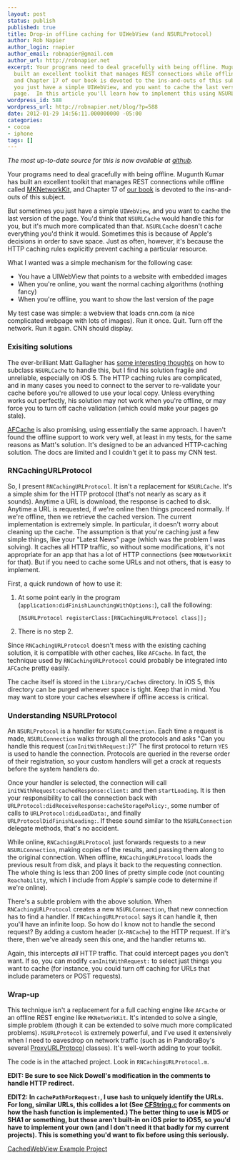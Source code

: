```yaml
---
layout: post
status: publish
published: true
title: Drop-in offline caching for UIWebView (and NSURLProtocol)
author: Rob Napier
author_login: rnapier
author_email: robnapier@gmail.com
author_url: http://robnapier.net
excerpt: Your programs need to deal gracefully with being offline. Mugunth Kumar has
  built an excellent toolkit that manages REST connections while offline called MKNetworkKit,
  and Chapter 17 of our book is devoted to the ins-and-outs of this subject. But sometimes
  you just have a simple UIWebView, and you want to cache the last version of the
  page.  In this article you'll learn how to implement this using NSURLProtocol
wordpress_id: 588
wordpress_url: http://robnapier.net/blog/?p=588
date: 2012-01-29 14:56:11.000000000 -05:00
categories:
- cocoa
- iphone
tags: []
---
```

*The most up-to-date source for this is now available at <a href="https://github.com/rnapier/RNCachingURLProtocol">github</a>.*

Your programs need to deal gracefully with being offline. Mugunth Kumar has built an excellent toolkit that manages REST connections while offline called <a href="https://github.com/MugunthKumar/MKNetworkKit">MKNetworkKit</a>, and Chapter 17 of <a href="http://robnapier.net/book">our book</a> is devoted to the ins-and-outs of this subject.

But sometimes you just have a simple `UIWebView`, and you want to cache the last version of the page. You'd think that `NSURLCache` would handle this for you, but it's much more complicated than that. `NSURLCache` doesn't cache everything you'd think it would. Sometimes this is because of Apple's decisions in order to save space. Just as often, however, it's because the HTTP caching rules explicitly prevent caching a particular resource.

What I wanted was a simple mechanism for the following case:

* You have a UIWebView that points to a website with embedded images
* When you're online, you want the normal caching algorithms (nothing fancy)
* When you're offline, you want to show the last version of the page

My test case was simple: a webview that loads cnn.com (a nice complicated webpage with lots of images). Run it once. Quit. Turn off the network. Run it again. CNN should display.

<a id="more"></a><a id="more-588"></a>
### Exisiting solutions

The ever-brilliant Matt Gallagher has <a href="http://cocoawithlove.com/2010/09/substituting-local-data-for-remote.html">some interesting thoughts</a> on how to subclass `NSURLCache` to handle this, but I find his solution fragile and unreliable, especially on iOS 5. The HTTP caching rules are complicated, and in many cases you need to connect to the server to re-validate your cache before you're allowed to use your local copy. Unless everything works out perfectly, his solution may not work when you're offline, or may force you to turn off cache validation (which could make your pages go stale).

<a href="https://github.com/artifacts/AFCache">AFCache</a> is also promising, using essentially the same approach. I haven't found the offline support to work very well, at least in my tests, for the same reasons as Matt's solution. It's designed to be an advanced HTTP-caching solution. The docs are limited and I couldn't get it to pass my CNN test.

### RNCachingURLProtocol

So, I present `RNCachingURLProtocol`. It isn't a replacement for `NSURLCache`. It's a simple shim for the HTTP protocol (that's not nearly as scary as it sounds). Anytime a URL is download, the response is cached to disk. Anytime a URL is requested, if we're online then things proceed normally. If we're offline, then we retrieve the cached version. The current implementation is extremely simple. In particular, it doesn't worry about cleaning up the cache. The assumption is that you're caching just a few simple things, like your "Latest News" page (which was the problem I was solving). It caches all HTTP traffic, so without some modifications, it's not appropriate for an app that has a lot of HTTP connections (see `MKNetworkKit` for that). But if you need to cache some URLs and not others, that is easy to implement.

First, a quick rundown of how to use it:

1. At some point early in the program (`application:didFinishLaunchingWithOptions:`), call the following:

      `[NSURLProtocol registerClass:[RNCachingURLProtocol class]];`

1. There is no step 2.

Since `RNCachingURLProtocol` doesn't mess with the existing caching solution, it is compatible with other caches, like `AFCache`. In fact, the technique used by `RNCachingURLProtocol` could probably be integrated into `AFCache` pretty easily.

The cache itself is stored in the `Library/Caches` directory. In iOS 5, this directory can be purged whenever space is tight. Keep that in mind. You may want to store your caches elsewhere if offline access is critical.


### Understanding NSURLProtocol

An `NSURLProtocol` is a handler for `NSURLConnection`. Each time a request is made, `NSURLConnection` walks through all the protocols and asks "Can you handle this request (`canInitWithRequest:`)?" The first protocol to return `YES` is used to handle the connection. Protocols are queried in the reverse order of their registration, so your custom handlers will get a crack at requests before the system handlers do.

Once your handler is selected, the connection will call `initWithRequest:cachedResponse:client:` and then `startLoading`. It is then your responsibility to call the connection back with `URLProtocol:didReceiveResponse:cacheStoragePolicy:`, some number of calls to `URLProtocol:didLoadData:`, and finally `URLProtocolDidFinishLoading:`. If these sound similar to the `NSURLConnection` delegate methods, that's no accident.

While online, `RNCachingURLProtocol` just forwards requests to a new `NSURLConnection`, making copies of the results, and passing them along to the original connection. When offline, `RNCachingURLProtocol` loads the previous result from disk, and plays it back to the requesting connection. The whole thing is less than 200 lines of pretty simple code (not counting `Reachability`, which I include from Apple's sample code to determine if we're online).

There's a subtle problem with the above solution. When `RNCachingURLProtocol` creates a new `NSURLConnection`, that new connection has to find a handler. If `RNCachingURLProtocol` says it can handle it, then you'll have an infinite loop. So how do I know not to handle the second request? By adding a custom header (`X-RNCache`) to the HTTP request. If it's there, then we've already seen this one, and the handler returns `NO`.

Again, this intercepts *all* HTTP traffic. That could intercept pages you don't want. If so, you can modify `canInitWithRequest:` to select just things you want to cache (for instance, you could turn off caching for URLs that include parameters or POST requests).

### Wrap-up

This technique isn't a replacement for a full caching engine like `AFCache` or an offline REST engine like `MKNetworkKit`. It's intended to solve a single, simple problem (though it can be extended to solve much more complicated problems). `NSURLProtocol` is extremely powerful, and I've used it extensively when I need to eavesdrop on network traffic (such as in PandoraBoy's several <a href="https://github.com/PandoraBoy/PandoraBoy/blob/master/ProxyURLProtocol.h">ProxyURLProtocol</a> classes). It's well-worth adding to your toolkit.

The code is in the attached project. Look in `RNCachingURLProtocol.m`.

<strong>EDIT: Be sure to see Nick Dowell's modification in the comments to handle HTTP redirect.</strong>

<strong>EDIT2: In `cachePathForRequest:`, I use `hash` to uniquely identify the URLs. For long, similar URLs, this collides a lot (See <a href="http://opensource.apple.com/source/CF/CF-476.17/CFString.c">CFString.c</a> for comments on how the hash function is implemented.) The better thing to use is MD5 or SHA1 or something, but those aren't built-in on iOS prior to iOS5, so you'd have to implement your own (and I don't need it that badly for my current projects). This is something you'd want to fix before using this seriously.</strong>

<a href='http://robnapier.net/blog/wp-content/uploads/2012/01/CachedWebView.zip'>CachedWebView Example Project</a>
